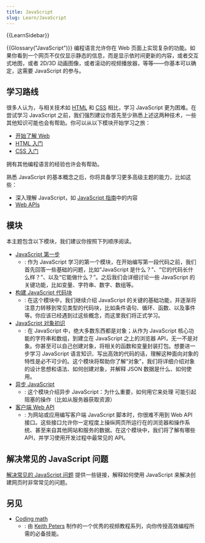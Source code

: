 ```yaml
---
title: JavaScript
slug: Learn/JavaScript
---
```


{{LearnSidebar}}

{{Glossary("JavaScript")}} 编程语言允许你在 Web 页面上实现复杂的功能。如果你看到一个网页不仅仅显示静态的信息，而是显示依时间更新的内容，或者交互式地图，或者 2D/3D 动画图像，或者滚动的视频播放器，等等——你基本可以确定，这需要 JavaScript 的参与。

## 学习路线

很多人认为，与相关技术如 [HTML](/zh-CN/docs/Learn/HTML) 和 [CSS](/zh-CN/docs/Learn/CSS) 相比，学习 JavaScript 更为困难。在尝试学习 JavaScript 之前，我们强烈建议你首先至少熟悉上述这两种技术，一些其他知识可能也会有帮助。你可以从以下模块开始学习之旅：

- [开始了解 Web](/zh-CN/docs/Learn/Getting_started_with_the_web)
- [HTML 入门](/zh-CN/docs/Web/Guide/HTML/Introduction)
- [CSS 入门](/zh-CN/docs/Learn/CSS/Introduction_to_CSS)

拥有其他编程语言的经验也许会有帮助。

熟悉 JavaScript 的基本概念之后，你将具备学习更多高级主题的能力，比如这些：

- 深入理解 JavaScript，如 [JavaScript 指南](/zh-CN/docs/Web/JavaScript/Guide)中的内容
- [Web APIs](/zh-CN/docs/Web/API)

## 模块

本主题包含以下模块，我们建议你按照下列顺序阅读。

- [JavaScript 第一步](/zh-CN/docs/Learn/JavaScript/First_steps)
  - : 作为 JavaScript 学习的第一个模块，在开始编写第一段代码之前，我们首先回答一些基础的问题，比如“JavaScript 是什么？”、“它的代码长什么样？”、以及“它能做什么？”。之后我们会详细讨论一些 JavaScript 的关键功能，比如变量、字符串、数字、数组等。
- [构建 JavaScript 代码块](/zh-CN/docs/Learn/JavaScript/Building_blocks)
  - : 在这个模块中，我们继续介绍 JavaScript 的关键的基础功能，并逐渐将注意力转移到常见类型的代码块，比如条件语句、循环、函数、以及事件等。你应该已经遇到过这些概念，而这里我们将正式学习。
- [JavaScript 对象初识](/zh-CN/docs/Learn/JavaScript/Objects)
  - : 在 JavaScript 中，绝大多数东西都是对象；从作为 JavaScript 核心功能的字符串和数组，到建立在 JavaScript 之上的浏览器 API，无一不是对象。你甚至可以自己创建对象，将相关的函数和变量封装打包。想要进一步学习 JavaScript 语言知识、写出高效的代码的话，理解这种面向对象的特性是必不可少的。这个模块将帮助你了解“对象”，我们将详细介绍对象的设计思想和语法、如何创建对象，并解释 JSON 数据是什么、如何使用。
- [异步 JavaScript](/zh-CN/docs/Learn/JavaScript/Asynchronous)
  - : 这个模块介绍异步 JavaScript：为什么重要，如何用它来处理 可能引起阻塞的操作（比如从服务器获取资源）
- [客户端 Web API](/zh-CN/docs/Learn/JavaScript/Client-side_web_APIs)
  - : 为网站或应用编写客户端 JavaScript 脚本时，你很难不用到 Web API 接口。这些接口允许你一定程度上操纵网页所运行在的浏览器和操作系统、甚至来自其他网站和服务的数据。在这个模块中，我们将了解有哪些 API，并学习使用开发过程中最常见的 API。

## 解决常见的 JavaScript 问题

[解决常见的 JavaScript 问题](/zh-CN/docs/Learn/JavaScript/Howto) 提供一些链接，解释如何使用 JavaScript 来解决创建网页时非常常见的问题。

## 另见

- [Coding math](https://www.youtube.com/user/codingmath)
  - : 由 [Keith Peters](https://twitter.com/bit101) 制作的一个优秀的视频教程系列，向你传授高效编程所需的必备技能。
